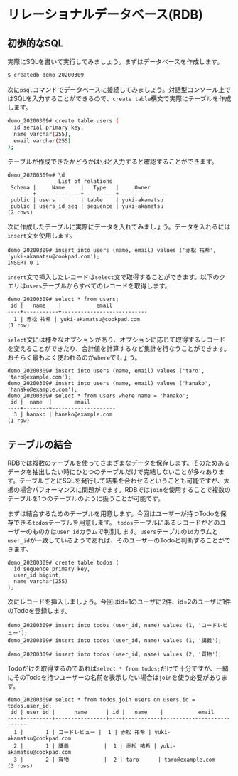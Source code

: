 # リレーショナルデータベース(RDB)

## 初歩的なSQL

実際にSQLを書いて実行してみましょう。まずはデータベースを作成します。

```sh
$ createdb demo_20200309
```

次に`psql`コマンドでデータベースに接続してみましょう。対話型コンソール上ではSQLを入力することができるので、`create table`構文で実際にテーブルを作成します。

```sh
demo_20200309# create table users (
  id serial primary key,
  name varchar(255),
  email varchar(255)
);
```

テーブルが作成できたかどうかは`\d`と入力すると確認することができます。

```
demo_20200309=# \d
                List of relations
 Schema |     Name     |   Type   |     Owner
--------+--------------+----------+---------------
 public | users        | table    | yuki-akamatsu
 public | users_id_seq | sequence | yuki-akamatsu
(2 rows)
```

次に作成したテーブルに実際にデータを入れてみましょう。データを入れるには`insert`文を使用します。

```
demo_20200309# insert into users (name, email) values ('赤松 祐希', 'yuki-akamatsu@cookpad.com');
INSERT 0 1
```

`insert`文で挿入したレコードは`select`文で取得することができます。以下のクエリは`users`テーブルからすべてのレコードを取得します。

```
demo_20200309# select * from users;
 id |   name    |           email
----+-----------+---------------------------
  1 | 赤松 祐希 | yuki-akamatsu@cookpad.com
(1 row)
```

`select`文には様々なオプションがあり、オプションに応じて取得するレコードを変えることができたり、合計値を計算するなど集計を行なうことができます。おそらく最もよく使われるのが`where`でしょう。

```
demo_20200309# insert into users (name, email) values ('taro', 'taro@example.com');
demo_20200309# insert into users (name, email) values ('hanako', 'hanako@example.com');
demo_20200309# select * from users where name = 'hanako';
 id |  name  |       email
----+--------+--------------------
  3 | hanako | hanako@example.com
(1 row)
```

## テーブルの結合

RDBでは複数のテーブルを使ってさまざまなデータを保存します。そのためあるデータを抽出したい時にひとつのテーブルだけで完結しないことが多々あります。テーブルごとにSQLを発行して結果を合わせるということも可能ですが、大抵の場合パフォーマンスに問題がでます。RDBでは`join`を使用することで複数のテーブルを1つのテーブルのように扱うことが可能です。

まずは結合するためのテーブルを用意します。今回はユーザーが持つTodoを保存できる`todos`テーブルを用意します。 `todos`テーブルにあるレコードがどのユーザーのものかは`user_id`カラムで判別します。`users`テーブルの`id`カラムと`user_id`が一致しているようであれば、そのユーザーのTodoと判断することができます。

```
demo_20200309# create table todos (
  id sequence primary key,
  user_id bigint,
  name varchar(255)
);
```

次にレコードを挿入しましょう。今回はid=1のユーザに2件、id=2のユーザに1件のTodoを登録します。

```
demo_20200309# insert into todos (user_id, name) values (1, 'コードレビュー');
demo_20200309# insert into todos (user_id, name) values (1, '講義');

demo_20200309# insert into todos (user_id, name) values (2, '買物');
```

Todoだけを取得するのであれば`select * from todos;`だけで十分ですが、一緒にそのTodoを持つユーザーの名前を表示したい場合は`join`を使う必要があります。

```
demo_20200309# select * from todos join users on users.id = todos.user_id;
 id | user_id |      name      | id |   name    |           email
----+---------+----------------+----+-----------+---------------------------
  1 |       1 | コードレビュー |  1 | 赤松 祐希 | yuki-akamatsu@cookpad.com
  2 |       1 | 講義           |  1 | 赤松 祐希 | yuki-akamatsu@cookpad.com
  3 |       2 | 買物           |  2 | taro      | taro@example.com
(3 rows)
```
